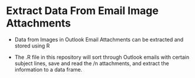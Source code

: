 # Extract Data From Email Image Attachments 

* Data from Images in Outlook Email Attachments can be extracted and stored using R 

* The .R file in this repository will sort through Outlook emails with certain subject lines, save and read the /n attachments, and extract the information to a data frame. 
